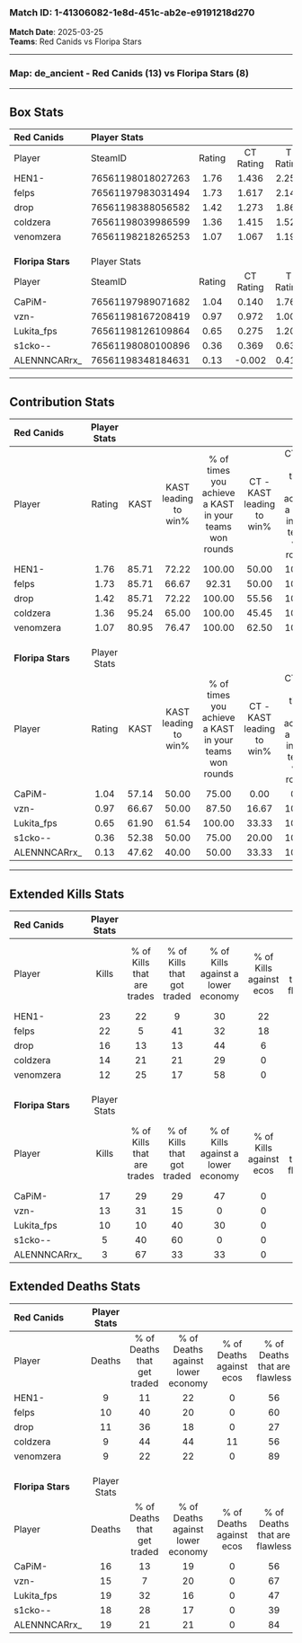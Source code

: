 ### Match ID: 1-41306082-1e8d-451c-ab2e-e9191218d270  
**Match Date**: 2025-03-25  
**Teams**: Red Canids vs Floripa Stars  

---  

### **Map**: de_ancient - Red Canids (13) vs Floripa Stars (8)  
---  

## Box Stats  

| **Red Canids**    | Player Stats      |        |           |          |       |       |       |         |        |      |     |
| :- | :- | :-: | :-: | :-: | :-: | :-: | :-: | :-: | :-: | :-: | :-: |
| Player            | SteamID           | Rating | CT Rating | T Rating | KAST  |  ADR  | Kills | Assists | Deaths | K/D  | HS% |
| HEN1-             | 76561198018027263 |  1.76  |   1.436   |  2.259   | 85.71 | 105.9 |  23   |    4    |   9    | 2.56 | 39  |
| felps             | 76561197983031494 |  1.73  |   1.617   |  2.149   | 85.71 | 116.2 |  22   |    4    |   10   | 2.20 | 68  |
| drop              | 76561198388056582 |  1.42  |   1.273   |  1.865   | 85.71 | 99.8  |  16   |    8    |   11   | 1.45 | 68  |
| coldzera          | 76561198039986599 |  1.36  |   1.415   |  1.526   | 95.24 | 74.5  |  14   |    3    |   9    | 1.56 | 35  |
| venomzera         | 76561198218265253 |  1.07  |   1.067   |  1.190   | 80.95 | 39.8  |  12   |    5    |   9    | 1.33 | 33  |
|                   |                   |        |           |          |       |       |       |         |        |      |     |
|                   |                   |        |           |          |       |       |       |         |        |      |     |
|                   |                   |        |           |          |       |       |       |         |        |      |     |
| **Floripa Stars** | Player Stats      |        |           |          |       |       |       |         |        |      |     |
| Player            | SteamID           | Rating | CT Rating | T Rating | KAST  |  ADR  | Kills | Assists | Deaths | K/D  | HS% |
| CaPiM-            | 76561197989071682 |  1.04  |   0.140   |  1.768   | 57.14 | 83.7  |  17   |    1    |   16   | 1.06 | 52  |
| vzn-              | 76561198167208419 |  0.97  |   0.972   |  1.000   | 66.67 | 79.5  |  13   |    3    |   15   | 0.87 | 61  |
| Lukita_fps        | 76561198126109864 |  0.65  |   0.275   |  1.200   | 61.90 | 57.6  |  10   |    5    |   19   | 0.53 | 40  |
| s1cko--           | 76561198080100896 |  0.36  |   0.369   |  0.634   | 52.38 | 47.9  |   5   |    2    |   18   | 0.28 | 40  |
| ALENNNCARrx_      | 76561198348184631 |  0.13  |  -0.002   |  0.419   | 47.62 | 20.1  |   3   |    4    |   19   | 0.16 | 33  |
---  

## Contribution Stats  

| **Red Canids**    | Player Stats |       |                      |                                                        |                           |                                                             |                          |                                                            |
| :- | :-: | :-: | :-: | :-: | :-: | :-: | :-: | :-: |
| Player            |    Rating    | KAST  | KAST leading to win% | % of times you achieve a KAST in your teams won rounds | CT - KAST leading to win% | CT - % of times you achieve a KAST in your teams won rounds | T - KAST leading to win% | T - % of times you achieve a KAST in your teams won rounds |
| HEN1-             |     1.76     | 85.71 |        72.22         |                         100.00                         |           50.00           |                           100.00                            |          100.00          |                           100.00                           |
| felps             |     1.73     | 85.71 |        66.67         |                         92.31                          |           50.00           |                           100.00                            |          87.50           |                           87.50                            |
| drop              |     1.42     | 85.71 |        72.22         |                         100.00                         |           55.56           |                           100.00                            |          88.89           |                           100.00                           |
| coldzera          |     1.36     | 95.24 |        65.00         |                         100.00                         |           45.45           |                           100.00                            |          88.89           |                           100.00                           |
| venomzera         |     1.07     | 80.95 |        76.47         |                         100.00                         |           62.50           |                           100.00                            |          88.89           |                           100.00                           |
|                   |              |       |                      |                                                        |                           |                                                             |                          |                                                            |
|                   |              |       |                      |                                                        |                           |                                                             |                          |                                                            |
|                   |              |       |                      |                                                        |                           |                                                             |                          |                                                            |
| **Floripa Stars** | Player Stats |       |                      |                                                        |                           |                                                             |                          |                                                            |
| Player            |    Rating    | KAST  | KAST leading to win% | % of times you achieve a KAST in your teams won rounds | CT - KAST leading to win% | CT - % of times you achieve a KAST in your teams won rounds | T - KAST leading to win% | T - % of times you achieve a KAST in your teams won rounds |
| CaPiM-            |     1.04     | 57.14 |        50.00         |                         75.00                          |           0.00            |                            0.00                             |          66.67           |                           85.71                            |
| vzn-              |     0.97     | 66.67 |        50.00         |                         87.50                          |           16.67           |                           100.00                            |          75.00           |                           85.71                            |
| Lukita_fps        |     0.65     | 61.90 |        61.54         |                         100.00                         |           33.33           |                           100.00                            |          70.00           |                           100.00                           |
| s1cko--           |     0.36     | 52.38 |        50.00         |                         75.00                          |           20.00           |                           100.00                            |          71.43           |                           71.43                            |
| ALENNNCARrx_      |     0.13     | 47.62 |        40.00         |                         50.00                          |           33.33           |                           100.00                            |          42.86           |                           42.86                            |
---  

## Extended Kills Stats  

| **Red Canids**    | Player Stats |                            |                            |                                    |                         |                              |                                 |                                       |                    |           |
| :- | :-: | :-: | :-: | :-: | :-: | :-: | :-: | :-: | :-: | :-: |
| Player            |    Kills     | % of Kills that are trades | % of Kills that got traded | % of Kills against a lower economy | % of Kills against ecos | % of Kills that are flawless | % of Kills that are close duels | % of Kills that are assisted by flash | Pistol Round Kills | AWP Kills |
| HEN1-             |      23      |             22             |             9              |                 30                 |           22            |              78              |                0                |                   0                   |         4          |    11     |
| felps             |      22      |             5              |             41             |                 32                 |           18            |              55              |                0                |                  14                   |         4          |     0     |
| drop              |      16      |             13             |             13             |                 44                 |            6            |              44              |                6                |                   6                   |         1          |     0     |
| coldzera          |      14      |             21             |             21             |                 29                 |            0            |              50              |               14                |                   0                   |         0          |     0     |
| venomzera         |      12      |             25             |             17             |                 58                 |            0            |              42              |               25                |                   8                   |         0          |     0     |
|                   |              |                            |                            |                                    |                         |                              |                                 |                                       |                    |           |
|                   |              |                            |                            |                                    |                         |                              |                                 |                                       |                    |           |
|                   |              |                            |                            |                                    |                         |                              |                                 |                                       |                    |           |
| **Floripa Stars** | Player Stats |                            |                            |                                    |                         |                              |                                 |                                       |                    |           |
| Player            |    Kills     | % of Kills that are trades | % of Kills that got traded | % of Kills against a lower economy | % of Kills against ecos | % of Kills that are flawless | % of Kills that are close duels | % of Kills that are assisted by flash | Pistol Round Kills | AWP Kills |
| CaPiM-            |      17      |             29             |             29             |                 47                 |            0            |              59              |                0                |                   0                   |         2          |     0     |
| vzn-              |      13      |             31             |             15             |                 0                  |            0            |              38              |                0                |                  15                   |         2          |     0     |
| Lukita_fps        |      10      |             10             |             40             |                 30                 |            0            |              60              |               10                |                   0                   |         0          |     0     |
| s1cko--           |      5       |             40             |             60             |                 0                  |            0            |              80              |                0                |                  40                   |         1          |     0     |
| ALENNNCARrx_      |      3       |             67             |             33             |                 33                 |            0            |              67              |                0                |                  33                   |         0          |     1     |
## Extended Deaths Stats  

| **Red Canids**    | Player Stats |                             |                                   |                          |                               |                            |                           |               |
| :- | :-: | :-: | :-: | :-: | :-: | :-: | :-: | :-: |
| Player            |    Deaths    | % of Deaths that get traded | % of Deaths against lower economy | % of Deaths against ecos | % of Deaths that are flawless | % of Deaths that are close | % of Deaths while blinded | Deaths to AWP |
| HEN1-             |      9       |             11              |                22                 |            0             |              56               |             0              |            22             |       1       |
| felps             |      10      |             40              |                20                 |            0             |              60               |             0              |            30             |       0       |
| drop              |      11      |             36              |                18                 |            0             |              27               |             9              |             0             |       0       |
| coldzera          |      9       |             44              |                44                 |            11            |              56               |             0              |             0             |       0       |
| venomzera         |      9       |             22              |                22                 |            0             |              89               |             0              |             0             |       0       |
|                   |              |                             |                                   |                          |                               |                            |                           |               |
|                   |              |                             |                                   |                          |                               |                            |                           |               |
|                   |              |                             |                                   |                          |                               |                            |                           |               |
| **Floripa Stars** | Player Stats |                             |                                   |                          |                               |                            |                           |               |
| Player            |    Deaths    | % of Deaths that get traded | % of Deaths against lower economy | % of Deaths against ecos | % of Deaths that are flawless | % of Deaths that are close | % of Deaths while blinded | Deaths to AWP |
| CaPiM-            |      16      |             13              |                19                 |            0             |              56               |             13             |             0             |       1       |
| vzn-              |      15      |              7              |                20                 |            0             |              67               |             7              |             0             |       3       |
| Lukita_fps        |      19      |             32              |                16                 |            0             |              47               |             11             |             5             |       1       |
| s1cko--           |      18      |             28              |                17                 |            0             |              39               |             0              |            17             |       2       |
| ALENNNCARrx_      |      19      |             21              |                21                 |            0             |              84               |             5              |             5             |       4       |
